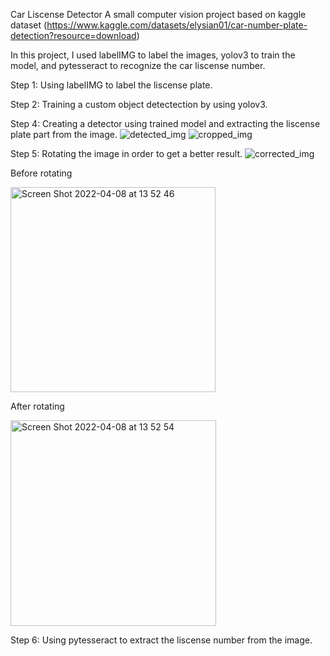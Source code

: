 Car Liscense Detector
A small computer vision project based on kaggle dataset (https://www.kaggle.com/datasets/elysian01/car-number-plate-detection?resource=download)

In this project, I used labelIMG to label the images, yolov3 to train the model, and pytesseract to recognize the car liscense number.

Step 1: Using labelIMG to label the liscense plate.




Step 2: Training a custom object detectection by using yolov3.




Step 4: Creating a detector using trained model and extracting the liscense plate part from the image.
![detected_img](https://user-images.githubusercontent.com/50269219/162429525-b2a08636-2b74-4e49-9546-088ac59513d9.jpg)
![cropped_img](https://user-images.githubusercontent.com/50269219/162429540-0e7113ac-8223-40b8-84e8-4c35ddaf2a1f.jpg)




Step 5: Rotating the image in order to get a better result.
![corrected_img](https://user-images.githubusercontent.com/50269219/162429763-8403d1c6-6b7e-47f5-b7fe-b6eb093f9f13.jpg)

Before rotating



<img width="328" alt="Screen Shot 2022-04-08 at 13 52 46" src="https://user-images.githubusercontent.com/50269219/162430582-10d9a20c-7776-4490-83fb-32db688b80b3.png">


After rotating




<img width="329" alt="Screen Shot 2022-04-08 at 13 52 54" src="https://user-images.githubusercontent.com/50269219/162430596-724be6f0-ebc8-40b9-9e9c-fb3e81026be1.png">


Step 6: Using pytesseract to extract the liscense number from the image.

